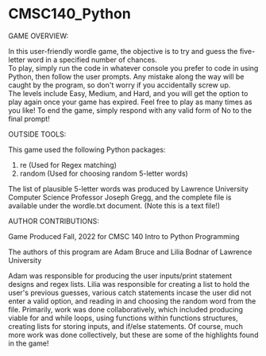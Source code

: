 # CMSC140_Python 
  
GAME OVERVIEW: 
  
In this user-friendly wordle game, the objective is to try and guess the five-letter word in a specified number of chances.  
To play, simply run the code in whatever console you prefer to code in using Python, then follow the user prompts. Any mistake along the way will be caught by the program, so don't worry if you accidentally screw up.  
The levels include Easy, Medium, and Hard, and you will get the option to play again once your game has expired. Feel free to play as many times as you like! To end the game, simply respond with any valid form of No to the final prompt! 

OUTSIDE TOOLS: 

This game used the following Python packages:  
1. re (Used for Regex matching) 
2. random (Used for choosing random 5-letter words) 

The list of plausible 5-letter words was produced by Lawrence University Computer Science Professor Joseph Gregg, and the complete file is available under the wordle.txt document. (Note this is a text file!) 

AUTHOR CONTRIBUTIONS: 

Game Produced Fall, 2022 for CMSC 140 Intro to Python Programming 

The authors of this program are Adam Bruce and Lilia Bodnar of Lawrence University 

Adam was responsible for producing the user inputs/print statement designs and regex lists. Lilia was responsible for creating a list to hold the user's previous guesses, various catch statements incase the user did not enter a valid option, and reading in and choosing the random word from the file.
Primarily, work was done collaboratively, which included producing viable for and while loops, using functions within functions structures, creating lists for storing inputs, and if/else statements. Of course, much more work was done collectively, but these are some of the highlights found in the game! 